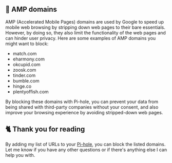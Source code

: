 ## 🚫 AMP domains
AMP (Accelerated Mobile Pages) domains are used by Google to speed up mobile web browsing by stripping down web pages to their bare essentials. However, by doing so, they also limit the functionality of the web pages and can hinder user privacy. Here are some examples of AMP domains you might want to block:

- match.com
- eharmony.com
- okcupid.com
- zoosk.com
- tinder.com
- bumble.com
- hinge.co
- plentyoffish.com

By blocking these domains with Pi-hole, you can prevent your data from being shared with third-party companies without your consent, and also improve your browsing experience by avoiding stripped-down web pages.

## 🐈 Thank you for reading
By adding my list of URLs to your [Pi-hole](https://pi-hole.net), you can block the listed domains.
Let me know if you have any other questions or if there's anything else I can help you with.